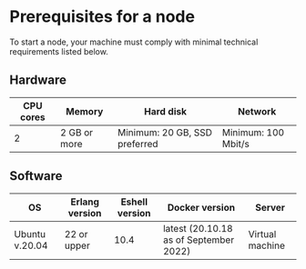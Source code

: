 # Prerequisites for a node

To start a node, your machine must comply with minimal technical requirements listed below.

## Hardware

| CPU cores | Memory       | Hard disk                     | Network             |
|-----------|--------------|-------------------------------|---------------------|
| 2         | 2 GB or more | Minimum: 20 GB, SSD preferred | Minimum: 100 Mbit/s |

## Software

| OS             | Erlang version | Eshell version | Docker version                         | Server           |
|----------------|----------------|----------------|----------------------------------------|------------------|
| Ubuntu v.20.04 | 22 or upper    | 10.4           | latest (20.10.18 as of September 2022) | Virtual machine  |
